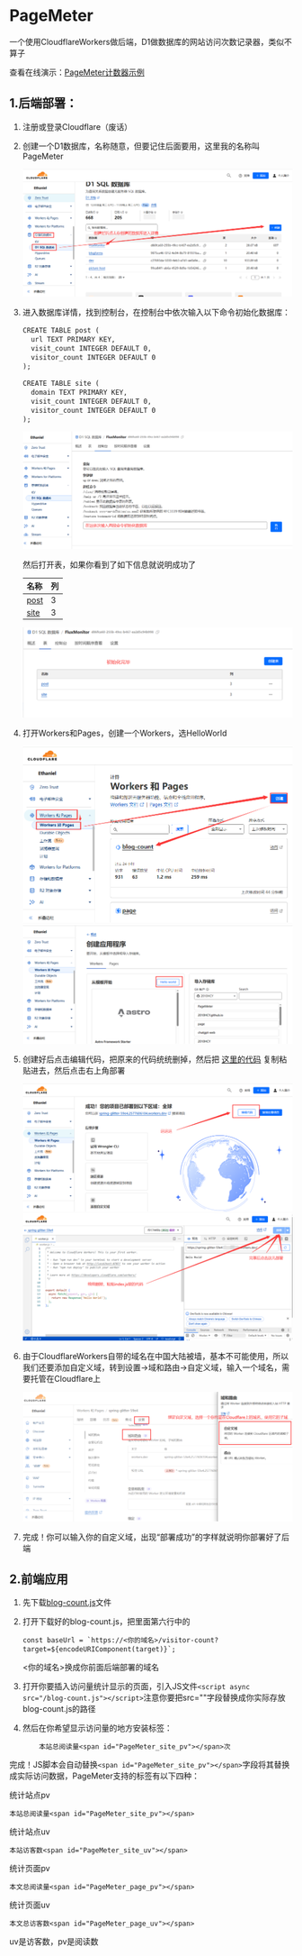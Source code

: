 # PageMeter

一个使用CloudflareWorkers做后端，D1做数据库的网站访问次数记录器，类似不算子

查看在线演示：[PageMeter计数器示例](https://page.100713.xyz/示例)

## 1.后端部署：

1. 注册或登录Cloudflare（废话）

2. 创建一个D1数据库，名称随意，但要记住后面要用，这里我的名称叫PageMeter

   <img src="images/创建数据库.png" style="zoom:80%;" />

3. 进入数据库详情，找到控制台，在控制台中依次输入以下命令初始化数据库：

   ```
   CREATE TABLE post (
     url TEXT PRIMARY KEY,
     visit_count INTEGER DEFAULT 0,
     visitor_count INTEGER DEFAULT 0
   );
   ```

   ```
   CREATE TABLE site (
     domain TEXT PRIMARY KEY,
     visit_count INTEGER DEFAULT 0,
     visitor_count INTEGER DEFAULT 0
   );
   ```

   <img src="images/初始化数据库.png" style="zoom:80%;" />

   然后打开表，如果你看到了如下信息就说明成功了

   | 名称                                                         | 列   |
   | :----------------------------------------------------------- | :--- |
   | [post](https://dash.cloudflare.com/57e18b4fb317b217ebf8b0f74415ab9e/workers/d1/databases/d86fca60-255b-49cc-b467-ea2d5c94b998/tables/post) | 3    |
   | [site](https://dash.cloudflare.com/57e18b4fb317b217ebf8b0f74415ab9e/workers/d1/databases/d86fca60-255b-49cc-b467-ea2d5c94b998/tables/site) | 3    |

   <img src="images/初始化完毕.png" style="zoom:80%;" />

4. 打开Workers和Pages，创建一个Workers，选HelloWorld

   <img src="images/创建Workers.png" style="zoom:80%;" />

   <img src="images/模板选择.png" style="zoom:80%;" />

5. 创建好后点击编辑代码，把原来的代码统统删掉，然后把 [这里的代码](/src/index.js) 复制粘贴进去，然后点击右上角部署

   <img src="images/编辑代码.png" style="zoom:80%;" />

   <img src="images/编辑代码、部署.png" style="zoom:80%;" />

6. 由于CloudflareWorkers自带的域名在中国大陆被墙，基本不可能使用，所以我们还要添加自定义域，转到设置→域和路由→自定义域，输入一个域名，需要托管在Cloudflare上

   <img src="images/自定义域.png" style="zoom:80%;" />

7. 完成！你可以输入你的自定义域，出现“部署成功”的字样就说明你部署好了后端

## 2.前端应用

1. 先下载[blog-count.js](https://github.com/2010HCY/PageMeter/releases/download/1.0.1/blog-count.js)文件

2. 打开下载好的blog-count.js，把里面第六行中的

   ```
   const baseUrl = `https://<你的域名>/visitor-count?target=${encodeURIComponent(target)}`;
   ```

   <你的域名>换成你前面后端部署的域名

3. 打开你要插入访问量统计显示的页面，引入JS文件`<script async src="/blog-count.js"></script>`注意你要把src=""字段替换成你实际存放blog-count.js的路径

4. 然后在你希望显示访问量的地方安装标签：

   ```
       本站总阅读量<span id="PageMeter_site_pv"></span>次
   ```

完成！JS脚本会自动替换`<span id="PageMeter_site_pv"></span>`字段将其替换成实际访问数据，PageMeter支持的标签有以下四种：

统计站点pv

```
本站总阅读量<span id="PageMeter_site_pv"></span>
```

统计站点uv

```
本站访客数<span id="PageMeter_site_uv"></span>
```

统计页面pv

```
本文总阅读量<span id="PageMeter_page_pv"></span>
```

统计页面uv

    本文总访客数<span id="PageMeter_page_uv"></span>

uv是访客数，pv是阅读数
